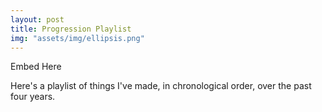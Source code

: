 ```yaml
---
layout: post
title: Progression Playlist
img: "assets/img/ellipsis.png"
---
```


Embed Here

Here's a playlist of things I've made, in chronological order, over the past four years.
